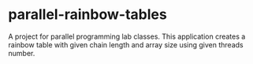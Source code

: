 # parallel-rainbow-tables
A project for parallel programming lab classes. This application creates a rainbow table with given chain length and array size using given threads number.
